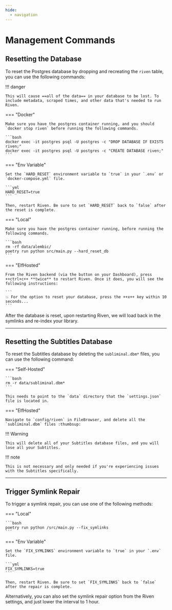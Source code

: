 ```yaml
---
hide:
  - navigation
---
```


# **Management Commands**

## **Resetting the Database**

To reset the Postgres database by dropping and recreating the `riven` table, you can use the following commands:

!!! danger

    This will cause ==all of the data== in your database to be lost. To include metadata, scraped times, and other data that's needed to run Riven.

=== "Docker"

    Make sure you have the postgres container running, and you should `docker stop riven` before running the following commands.

    ```bash
    docker exec -it postgres psql -U postgres -c "DROP DATABASE IF EXISTS riven;"
    docker exec -it postgres psql -U postgres -c "CREATE DATABASE riven;"
    ```

=== "Env Variable"

    Set the `HARD_RESET` environment variable to `true` in your `.env` or `docker-compose.yml` file.

    ```yml
    HARD_RESET=true
    ```

    Then, restart Riven. Be sure to set `HARD_RESET` back to `false` after the reset is complete.

=== "Local"

    Make sure you have the postgres container running, before running the following commands.

    ```bash
    rm -rf data/alembic/
    poetry run python src/main.py --hard_reset_db
    ```

=== "ElfHosted"

    From the Riven backend (via the button on your Dashboard), press ++ctrl+c++ **twice** to restart Riven. Once it does, you will see the following instructions:

    ```
    💥 For the option to reset your database, press the ++x++ key within 10 seconds...
    ```

After the database is reset, upon restarting Riven, we will load back in the symlinks and re-index your library.

---

## **Resetting the Subtitles Database**

To reset the Subtitles database by deleting the `subliminal.dbm*` files, you can use the following command:

=== "Self-Hosted"

    ```bash
    rm -r data/subliminal.dbm*
    ```

    This needs to point to the `data` directory that the `settings.json` file is located in.

=== "ElfHosted"

    Navigate to `config/riven` in FileBrowser, and delete all the `subliminal.dbm` files :thumbsup:


!!! Warning

    This will delete all of your Subtitles database files, and you will lose all your Subtitles.

!!! note

    This is not necessary and only needed if you're experiencing issues with the Subtitles specifically.

---

## **Trigger Symlink Repair**

To trigger a symlink repair, you can use one of the following methods:

=== "Local"

    ```bash
    poetry run python /src/main.py --fix_symlinks
    ```

=== "Env Variable"

    Set the `FIX_SYMLINKS` environment variable to `true` in your `.env` file.

    ```yml
    FIX_SYMLINKS=true
    ```

    Then, restart Riven. Be sure to set `FIX_SYMLINKS` back to `false` after the repair is complete.

Alternatively, you can also set the symlink repair option from the Riven settings, and just lower the interval to 1 hour.
